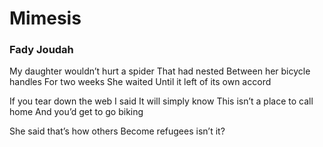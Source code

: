 # Mimesis

### Fady Joudah

My daughter
wouldn’t hurt a spider
That had nested
Between her bicycle handles
For two weeks
She waited
Until it left of its own accord

If you tear down the web I said
It will simply know
This isn’t a place to call home
And you’d get to go biking

She said that’s how others
Become refugees isn’t it?

